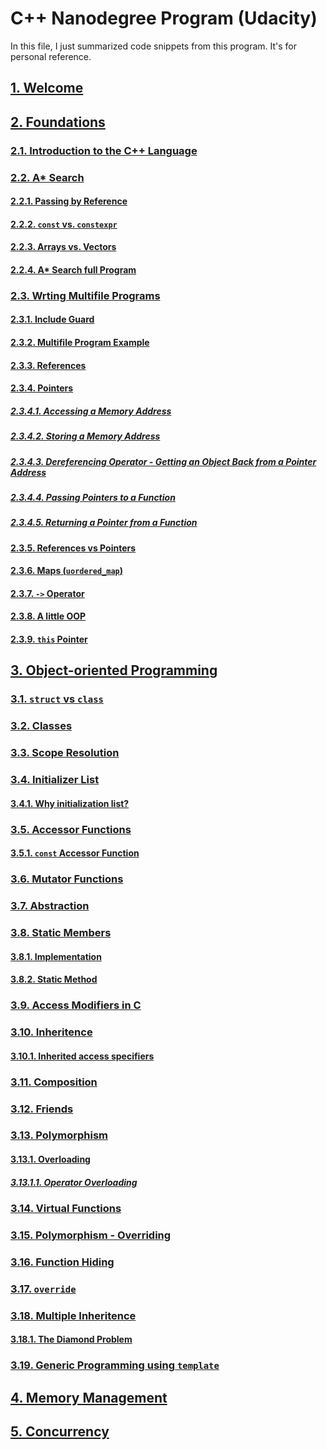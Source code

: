 # C++ Nanodegree Program (Udacity)
In this file, I just summarized code snippets from this program. It's for personal reference.

## [1. Welcome](./01_welcome/)
## [2. Foundations](./02_foundations/README.MD#2-foundations)
### [2.1. Introduction to the C++ Language](./02_foundations/README.MD#1-introduction-to-the-c-language)
### [2.2. A* Search](./02_foundations/README.MD#2-a-search)
#### [2.2.1. Passing by Reference](./02_foundations/README.MD#21-passing-by-reference)
#### [2.2.2. `const` vs. `constexpr`](./02_foundations/README.MD#22-const-vs-constexpr)
#### [2.2.3. Arrays vs. Vectors](./02_foundations/README.MD#23-arrays-vs-vectors)
#### [2.2.4. A* Search full Program](./02_foundations/README.MD#24-a-search-full-program)
### [2.3. Wrting Multifile Programs](./02_foundations/README.MD#3-writing-multifile-programs)
#### [2.3.1. Include Guard](./02_foundations/README.MD#31-include-guard)
#### [2.3.2. Multifile Program Example](./02_foundations/README.MD#32-multifile-program-example)
#### [2.3.3. References](./02_foundations/README.MD#33-references)
#### [2.3.4. Pointers](./02_foundations/README.MD#34-pointers)
##### [2.3.4.1. Accessing a Memory Address](./02_foundations/README.MD#341-accessing-a-memory-address)
##### [2.3.4.2. Storing a Memory Address](./02_foundations/README.MD#342-storing-a-memory-address)
##### [2.3.4.3. Dereferencing Operator - Getting an Object Back from a Pointer Address](./02_foundations/README.MD#343-dereferencing-operator---getting-an-object-back-from-a-pointer-address)
##### [2.3.4.4. Passing Pointers to a Function](./02_foundations/README.MD#344-passing-pointers-to-a-function)
##### [2.3.4.5. Returning a Pointer from a Function](./02_foundations/README.MD#345-returning-a-pointer-from-a-function)
#### [2.3.5. References vs Pointers](./02_foundations/README.MD#35-references-vs-pointers)
#### [2.3.6. Maps (`uordered_map`)](./02_foundations/README.MD#36-maps-unordered_map)
#### [2.3.7. `->` Operator](./02_foundations/README.MD#37---operator)
#### [2.3.8. A little OOP](./02_foundations/README.MD#38-a-little-oop)
#### [2.3.9. `this` Pointer](./02_foundations/README.MD#39-this-pointer)

## [3. Object-oriented Programming](https://github.com/hassanisaadi/learncpp/blob/master/03_oop/README.md#3-object-oriented-programming)
### [3.1. `struct` vs `class`](https://github.com/hassanisaadi/learncpp/blob/master/03_oop/README.md#31-struct-vs-class)
### [3.2. Classes](https://github.com/hassanisaadi/learncpp/blob/master/03_oop/README.md#32-classes)
### [3.3. Scope Resolution](https://github.com/hassanisaadi/learncpp/blob/master/03_oop/README.md#33-scope-resolution)
### [3.4. Initializer List](https://github.com/hassanisaadi/learncpp/blob/master/03_oop/README.md#34-initializer-list)
#### [3.4.1. Why initialization list?](https://github.com/hassanisaadi/learncpp/blob/master/03_oop/README.md#341-why-initialization-list)
### [3.5. Accessor Functions](https://github.com/hassanisaadi/learncpp/blob/master/03_oop/README.md#35-accessor-functions)
#### [3.5.1. `const` Accessor Function](https://github.com/hassanisaadi/learncpp/blob/master/03_oop/README.md#351-const-accessor-function)
### [3.6. Mutator Functions](https://github.com/hassanisaadi/learncpp/blob/master/03_oop/README.md#36-mutator-functions)
### [3.7. Abstraction](https://github.com/hassanisaadi/learncpp/blob/master/03_oop/README.md#37-abstraction)
### [3.8. Static Members](https://github.com/hassanisaadi/learncpp/blob/master/03_oop/README.md#38-static-members)
#### [3.8.1. Implementation](https://github.com/hassanisaadi/learncpp/blob/master/03_oop/README.md#381-implementation)
#### [3.8.2. Static Method](https://github.com/hassanisaadi/learncpp/blob/master/03_oop/README.md#382-static-method)
### [3.9. Access Modifiers in C](https://github.com/hassanisaadi/learncpp/blob/master/03_oop/README.md#39-access-modifiers-in-c)
### [3.10. Inheritence](https://github.com/hassanisaadi/learncpp/blob/master/03_oop/README.md#310-inheritence)
#### [3.10.1. Inherited access specifiers](https://github.com/hassanisaadi/learncpp/blob/master/03_oop/README.md#3101-inherited-access-specifiers)
### [3.11. Composition](https://github.com/hassanisaadi/learncpp/blob/master/03_oop/README.md#311-composition)
### [3.12. Friends](https://github.com/hassanisaadi/learncpp/blob/master/03_oop/README.md#312-friends)
### [3.13. Polymorphism](https://github.com/hassanisaadi/learncpp/blob/master/03_oop/README.md#313-polymorphism)
#### [3.13.1. Overloading](https://github.com/hassanisaadi/learncpp/blob/master/03_oop/README.md#3131-overloading)
##### [3.13.1.1. Operator Overloading](https://github.com/hassanisaadi/learncpp/blob/master/03_oop/README.md#31311-operator-overloading)
### [3.14. Virtual Functions](https://github.com/hassanisaadi/learncpp/blob/master/03_oop/README.md#314-virtual-functions)
### [3.15. Polymorphism - Overriding](https://github.com/hassanisaadi/learncpp/blob/master/03_oop/README.md#315-polymorphism-overriding)
### [3.16. Function Hiding](https://github.com/hassanisaadi/learncpp/blob/master/03_oop/README.md#316-function-hiding)
### [3.17. `override`](https://github.com/hassanisaadi/learncpp/blob/master/03_oop/README.md#317-override)
### [3.18. Multiple Inheritence](https://github.com/hassanisaadi/learncpp/blob/master/03_oop/README.md#318-multiple-inheritence)
#### [3.18.1. The Diamond Problem](https://github.com/hassanisaadi/learncpp/blob/master/03_oop/README.md#3181-the-diamond-problem)
### [3.19. Generic Programming using `template`](https://github.com/hassanisaadi/learncpp/blob/master/03_oop/README.md#319-generic-programming-using-template)

## [4. Memory Management]()
## [5. Concurrency]()
